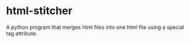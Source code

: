 # html-stitcher
A python program that merges html files into one html file using a special tag attribute.
